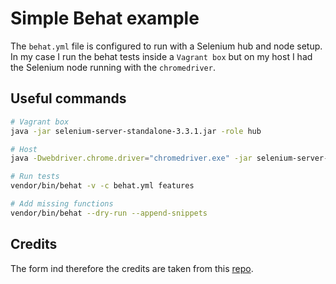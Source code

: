 # Simple Behat example
The `behat.yml` file is configured to run with a Selenium hub and node setup. In my case I run the behat tests inside a `Vagrant box` but on my host I had the Selenium node running with the `chromedriver`.

## Useful commands
```bash
# Vagrant box
java -jar selenium-server-standalone-3.3.1.jar -role hub

# Host
java -Dwebdriver.chrome.driver="chromedriver.exe" -jar selenium-server-standalone-3.141.59.jar -role node -hub "http://10.0.3.35:4444/grid/register/"

# Run tests
vendor/bin/behat -v -c behat.yml features

# Add missing functions
vendor/bin/behat --dry-run --append-snippets
```

## Credits
The form ind therefore the credits are taken from this [repo](https://github.com/RobDWaller/behat-selenium-chrome).
